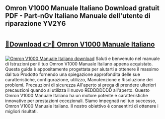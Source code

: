 ## Omron V1000 Manuale Italiano Download gratuit PDF - Part-nGv Italiano Manuale dell'utente di riparazione YV2Y6

# <h2><a href="http://dfgpqm5.blite.top/?on=Omron+V1000+Manuale+Italiano">🔗Download 👉🔴 Omron V1000 Manuale Italiano</a></h2>

[![Omron V1000 Manuale Italiano download](https://i.imgur.com/lujVjoI.png)](http://dfgpqm5.blite.top/?on=Omron+V1000+Manuale+Italiano)
Saluti e benvenuto nel manuale di Istruzioni per il tuo Omron V1000 Manuale Italiano appena acquistato. Questa guida è appositamente progettata per aiutarti a ottenere il massimo dal tuo Prodotto fornendo una spiegazione approfondita delle sue caratteristiche, configurazione, utilizzo, Manutenzione e Risoluzione dei problemi. Precauzioni di sicurezza All'aperto si prega di prendere ulteriori precauzioni quando si utilizza il nuovo REDDDDDDD all'aperto. Questo Omron V1000 Manuale Italiano ha un motore potente e caratteristiche innovative per prestazioni eccezionali. Siamo impegnati nel tuo successo, Omron V1000 Manuale Italiano. Il nostro obiettivo è consentirti di ottenere i migliori risultati.
